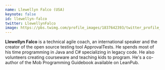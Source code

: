 ```yaml
---
name: Llewellyn Falco (USA)
keynote: false
id: llewellyn-falco
twitter: LlewellynFalco
image: https://pbs.twimg.com/profile_images/1837642393/twitter_profile_400x400.png
---
```

**Llewellyn Falco** is a  technical agile coach, an international speaker and the creator of the open source testing tool ApprovalTests. He spends most of his time programming in Java and C# specializing in legacy code. He also volunteers creating courseware and teaching kids to program. He's a co-author of the Mob Programming Guidebook available on LeanPub.
